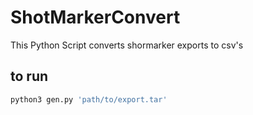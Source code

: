 # ShotMarkerConvert
This Python Script converts shormarker exports to csv's

## to run
```bash
python3 gen.py 'path/to/export.tar'
```
